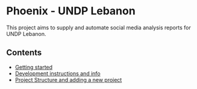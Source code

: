 # Phoenix - UNDP Lebanon
This project aims to supply and automate social media analysis reports for UNDP Lebanon.

## Contents
 - [Getting started](/docs/getting-started.md)
 - [Development instructions and info](/docs/development.md)
 - [Project Structure and adding a new project](/docs/project-structure.md)
